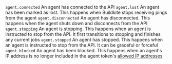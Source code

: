   <tr>
    <th><code>agent.connected</code></th>
    <td>An agent has connected to the API</td>
  </tr>
  <tr>
    <th><code>agent.lost</code></th>
    <td>An agent has been marked as lost. This happens when Buildkite stops receiving pings from the agent</td>
  </tr>
  <tr>
    <th><code>agent.disconnected</code></th>
    <td>An agent has disconnected. This happens when the agent shuts down and disconnects from the API</td>
  </tr>
  <tr>
    <th><code>agent.stopping</code></th>
    <td>An agent is stopping. This happens when an agent is instructed to stop from the API. It first transitions to stopping and finishes any current jobs</td>
  </tr>
  <tr>
    <th><code>agent.stopped</code></th>
    <td>An agent has stopped. This happens when an agent is instructed to stop from the API. It can be graceful or forceful</td>
  </tr>
  <tr>
    <th><code>agent.blocked</code></th>
    <td>An agent has been blocked. This happens when an agent's IP address is no longer included in the agent token's <a href="/docs/clusters/manage-clusters#restrict-an-agent-tokens-access-by-ip-address">allowed IP addresses</a></td>
  </tr>
